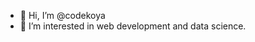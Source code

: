 - 👋 Hi, I’m @codekoya
- 👀 I’m interested in web development and data science.   


<!---
codekoya/codekoya is a ✨ special ✨ repository because its `README.md` (this file) appears on your GitHub profile.
You can click the Preview link to take a look at your changes.
--->
